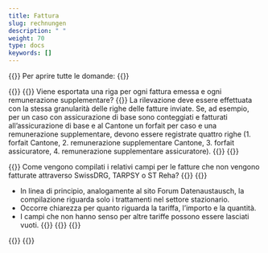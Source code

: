 ```yaml
---
title: Fattura 
slug: rechnungen
description: " "
weight: 70
type: docs
keywords: []
---
```


{{<faqBlock>}}
Per aprire tutte le domande: {{<collapsibleGroupCommand groupId="rechnungen">}}

{{<numberedList>}}
{{<listItem>}}
Viene esportata una riga per ogni fattura emessa e ogni remunerazione supplementare?
{{<collapsibleBlock groupId="rechnungen">}}
La rilevazione deve essere effettuata con la stessa granularità delle righe delle fatture inviate. Se, ad esempio, per un caso con assicurazione di base sono conteggiati e fatturati all’assicurazione di base e al Cantone un forfait per caso e una remunerazione supplementare, devono essere registrate quattro righe (1. forfait Cantone, 2. remunerazione supplementare Cantone, 3. forfait assicuratore, 4. remunerazione supplementare assicuratore).
{{</collapsibleBlock>}}
{{</listItem>}}

{{<listItem>}}
Come vengono compilati i relativi campi per le fatture che non vengono fatturate attraverso SwissDRG, TARPSY o ST Reha?
{{<collapsibleBlock groupId="rechnungen">}}
{{<markdown>}}

- In linea di principio, analogamente al sito Forum Datenaustausch, la compilazione riguarda solo i trattamenti nel settore stazionario.
- Occorre chiarezza per quanto riguarda la tariffa, l’importo e la quantità.
- I campi che non hanno senso per altre tariffe possono essere lasciati vuoti.
{{</markdown>}}
{{</collapsibleBlock>}}
{{</listItem>}}
<!-- A compléter: new FAQ-->
{{</numberedList>}}
{{</faqBlock>}}

